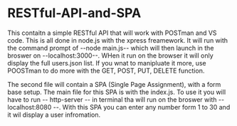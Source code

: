 # RESTful-API-and-SPA

This contaitn a simple RESTful API that will work with POSTman and VS code.
This is all done in node.js with the xpress freamework. It will run with the 
command prompt of --node main.js-- which will then launch in the broswer on 
--localhost:3000--. WHen it run on the browser it will only display the full
users.json list. If you wnat to manipluate it more, use POOSTman to do more with 
the GET, POST, PUT, DELETE function. 


The second file will contain a SPA (Single Page Assignment), with a
form base setup. The main file for this SPA is with the index.js.
To use it you will have to run -- http-server -- in terminal 
tha will run on the broswer with -- localhost:8080 --. With this SPA you can enter 
any number form 1 to 30 and it wil display a user infromation. 
